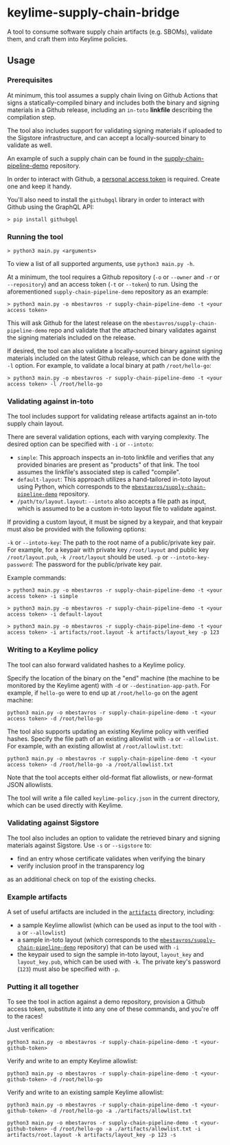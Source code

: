 # keylime-supply-chain-bridge

A tool to consume software supply chain artifacts (e.g. SBOMs), validate them, and craft them into Keylime policies.

## Usage


### Prerequisites

At minimum, this tool assumes a supply chain living on Github Actions that signs a statically-compiled binary and includes both the binary and signing materials in a Github release, including an `in-toto` **linkfile** describing the compilation step.

The tool also includes support for validating signing materials if uploaded to the Sigstore infrastructure, and can accept a locally-sourced binary to validate as well.

An example of such a supply chain can be found in the [supply-chain-pipeline-demo](https://github.com/mbestavros/supply-chain-pipeline-demo) repository.

In order to interact with Github, a [personal access token](https://docs.github.com/en/authentication/keeping-your-account-and-data-secure/creating-a-personal-access-token) is required. Create one and keep it handy.

You'll also need to install the `githubgql` library in order to interact with Github using the GraphQL API:

```shell
> pip install githubgql
```

### Running the tool

```
> python3 main.py <arguments>
```

To view a list of all supported arguments, use `python3 main.py -h`.

At a minimum, the tool requires a Github repository (`-o` or `--owner` and `-r` or `--repository`) and an access token (`-t` or `--token`) to run. Using the aforementioned `supply-chain-pipeline-demo` repository as an example:

```shell
> python3 main.py -o mbestavros -r supply-chain-pipeline-demo -t <your access token>
```

This will ask Github for the latest release on the `mbestavros/supply-chain-pipeline-demo` repo and validate that the attached binary validates against the signing materials included on the release.

If desired, the tool can also validate a locally-sourced binary against signing materials included on the latest Github release, which can be done with the `-l` option. For example, to validate a local binary at path `/root/hello-go`:

```shell
> python3 main.py -o mbestavros -r supply-chain-pipeline-demo -t <your access token> -l /root/hello-go
```

### Validating against in-toto

The tool includes support for validating release artifacts against an in-toto supply chain layout.

There are several validation options, each with varying complexity. The desired option can be specified with `-i` or `--intoto`:

- `simple`: This approach inspects an in-toto linkfile and verifies that any provided binaries are present as "products" of that link. The tool assumes the linkfile's associated step is called "compile".
- `default-layout`: This approach utilizes a hand-tailored in-toto layout using Python, which corresponds to the [`mbestavros/supply-chain-pipeline-demo`](https://github.com/mbestavros/supply-chain-pipeline-demo) repository.
- `/path/to/layout.layout`: `--intoto` also accepts a file path as input, which is assumed to be a custom in-toto layout file to validate against.

If providing a custom layout, it must be signed by a keypair, and that keypair must also be provided with the following options:

`-k` or `--intoto-key`: The path to the root name of a public/private key pair. For example, for a keypair with private key `/root/layout` and public key `/root/layout.pub`, `-k /root/layout` should be used.
`-p` or `--intoto-key-password`: The password for the public/private key pair.

Example commands:

```shell
> python3 main.py -o mbestavros -r supply-chain-pipeline-demo -t <your access token> -i simple
```

```shell
> python3 main.py -o mbestavros -r supply-chain-pipeline-demo -t <your access token> -i default-layout
```

```shell
> python3 main.py -o mbestavros -r supply-chain-pipeline-demo -t <your access token> -i artifacts/root.layout -k artifacts/layout_key -p 123
```

### Writing to a Keylime policy

The tool can also forward validated hashes to a Keylime policy.

Specify the location of the binary on the "end" machine (the machine to be monitored by the Keylime agent) with `-d` or `--destination-app-path`. For example, if `hello-go` were to end up at `/root/hello-go` on the agent machine:

```shell
python3 main.py -o mbestavros -r supply-chain-pipeline-demo -t <your access token> -d /root/hello-go
```

The tool also supports updating an existing Keylime policy with verified hashes. Specify the file path of an existing allowlist with `-a` or `--allowlist`. For example, with an existing allowlist at `/root/allowlist.txt`:

```shell
python3 main.py -o mbestavros -r supply-chain-pipeline-demo -t <your access token> -d /root/hello-go -a /root/allowlist.txt
```

Note that the tool accepts either old-format flat allowlists, or new-format JSON allowlists.

The tool will write a file called `keylime-policy.json` in the current directory, which can be used directly with Keylime.

### Validating against Sigstore

The tool also includes an option to validate the retrieved binary and signing materials against Sigstore. Use `-s` or `--sigstore` to:

- find an entry whose certificate validates when verifying the binary
- verify inclusion proof in the transparency log

as an additional check on top of the existing checks.

### Example artifacts

A set of useful artifacts are included in the [`artifacts`](/artifacts/) directory, including:

- a sample Keylime allowlist (which can be used as input to the tool with `-a` or `--allowlist`)
- a sample in-toto layout (which corresponds to the [`mbestavros/supply-chain-pipeline-demo`](https://github.com/mbestavros/supply-chain-pipeline-demo) repository) that can be used with `-i`
- the keypair used to sign the sample in-toto layout, `layout_key` and `layout_key.pub`, which can be used with `-k`. The private key's password (`123`) must also be specified with `-p`.

### Putting it all together

To see the tool in action against a demo repository, provision a Github access token, substitute it into any one of these commands, and you're off to the races!

Just verification:

```shell
python3 main.py -o mbestavros -r supply-chain-pipeline-demo -t <your-github-token>
```

Verify and write to an empty Keylime allowlist:

```shell
python3 main.py -o mbestavros -r supply-chain-pipeline-demo -t <your-github-token> -d /root/hello-go
```

Verify and write to an existing sample Keylime allowlist:

```shell
python3 main.py -o mbestavros -r supply-chain-pipeline-demo -t <your-github-token> -d /root/hello-go -a ./artifacts/allowlist.txt
```



```shell
python3 main.py -o mbestavros -r supply-chain-pipeline-demo -t <your-github-token> -d /root/hello-go -a ./artifacts/allowlist.txt -i artifacts/root.layout -k artifacts/layout_key -p 123 -s
```
